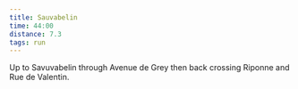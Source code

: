 ```yaml
---
title: Sauvabelin
time: 44:00
distance: 7.3
tags: run
---
```


Up to Savuvabelin through Avenue de Grey then back crossing Riponne and Rue de Valentin.

